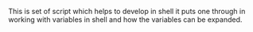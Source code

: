 This is set of script which helps to develop in shell it puts one through in working with variables in shell and how the variables can be expanded.
